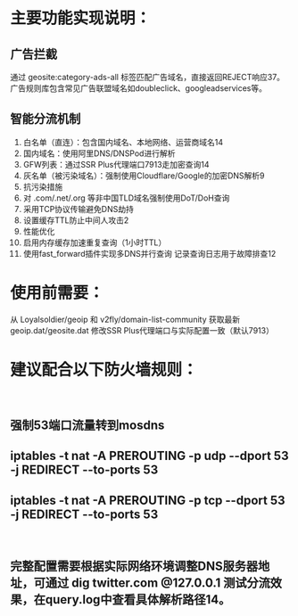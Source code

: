 # 主要功能实现说明：
## 广告拦截
通过 geosite:category-ads-all 标签匹配广告域名，直接返回REJECT响应37。广告规则库包含常见广告联盟域名如doubleclick、googleadservices等。
## 智能分流机制
1. 白名单（直连）：包含国内域名、本地网络、运营商域名14
2. 国内域名：使用阿里DNS/DNSPod进行解析
3. GFW列表：通过SSR Plus代理端口7913走加密查询14
4. 灰名单（被污染域名）：强制使用Cloudflare/Google的加密DNS解析9
5. 抗污染措施
6. 对 .com/.net/.org 等非中国TLD域名强制使用DoT/DoH查询
7. 采用TCP协议传输避免DNS劫持
8. 设置缓存TTL防止中间人攻击2
9. 性能优化
10. 启用内存缓存加速重复查询（1小时TTL）
11. 使用fast_forward插件实现多DNS并行查询
   记录查询日志用于故障排查12
# 使用前需要：
从 Loyalsoldier/geoip 和 v2fly/domain-list-community 获取最新geoip.dat/geosite.dat
修改SSR Plus代理端口与实际配置一致（默认7913）
# 建议配合以下防火墙规则：
 
## 强制53端口流量转到mosdns 
## iptables -t nat -A PREROUTING -p udp --dport 53 -j REDIRECT --to-ports 53 
## iptables -t nat -A PREROUTING -p tcp --dport 53 -j REDIRECT --to-ports 53 
 
## 完整配置需要根据实际网络环境调整DNS服务器地址，可通过 dig twitter.com @127.0.0.1 测试分流效果，在query.log中查看具体解析路径14。
